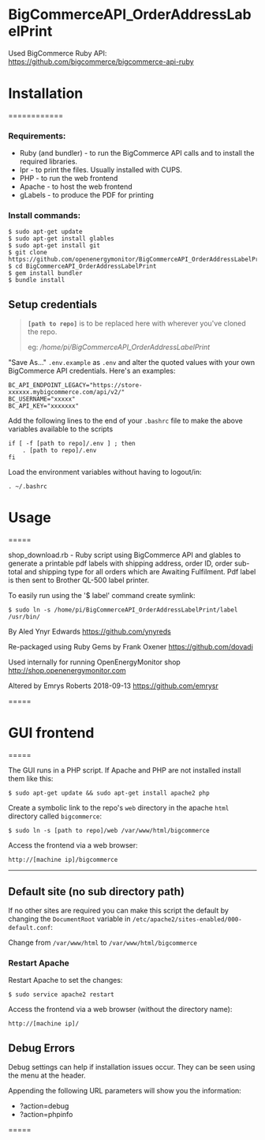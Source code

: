BigCommerceAPI_OrderAddressLabelPrint
=====================================
Used BigCommerce Ruby API: https://github.com/bigcommerce/bigcommerce-api-ruby

# Installation
============

### Requirements: 

- Ruby (and bundler) - to run the BigCommerce API calls and to install the required libraries.
- lpr - to print the files. Usually installed with CUPS.
- PHP - to run the web frontend
- Apache - to host the web frontend
- gLabels - to produce the PDF for printing

### Install commands:

```
$ sudo apt-get update
$ sudo apt-get install glables
$ sudo apt-get install git
$ git clone https://github.com/openenergymonitor/BigCommerceAPI_OrderAddressLabelPrint.git
$ cd BigCommerceAPI_OrderAddressLabelPrint
$ gem install bundler
$ bundle install
```

## Setup credentials

> **`[path to repo]`** is to be replaced here with wherever you've cloned the repo.
>
> eg: */home/pi/BigCommerceAPI_OrderAddressLabelPrint*

"Save As&hellip;" `.env.example` as `.env` and alter the quoted values with your own BigCommerce API credentials. Here's an examples:

```
BC_API_ENDPOINT_LEGACY="https://store-xxxxxx.mybigcommerce.com/api/v2/"
BC_USERNAME="xxxxx"
BC_API_KEY="xxxxxxx"
```

Add the following lines to the end of your `.bashrc` file to make the above variables available to the scripts

```
if [ -f [path to repo]/.env ] ; then
    . [path to repo]/.env
fi
```

Load the environment variables without having to logout/in:

```
. ~/.bashrc
```

# Usage
=====

shop_download.rb - Ruby script using BigCommerce API and glables to generate a printable pdf labels with shipping address, order ID, order sub-total and shipping type for all orders which are Awaiting Fulfilment. Pdf label is then sent to Brother QL-500 label printer.

To easily run using the '$ label' command create symlink:

```
$ sudo ln -s /home/pi/BigCommerceAPI_OrderAddressLabelPrint/label /usr/bin/
```


By Aled Ynyr Edwards
https://github.com/ynyreds

Re-packaged using Ruby Gems by Frank Oxener
https://github.com/dovadi

Used internally for running OpenEnergyMonitor shop
http://shop.openenergymonitor.com

Altered by Emrys Roberts 2018-09-13
https://github.com/emrysr

=====


# GUI frontend
=====

The GUI runs in a PHP script. If Apache and PHP are not installed install them like this:
```
$ sudo apt-get update && sudo apt-get install apache2 php
```

Create a symbolic link to the repo's `web` directory in the apache `html` directory called `bigcommerce`:
```
$ sudo ln -s [path to repo]/web /var/www/html/bigcommerce
```

Access the frontend via a web browser:
```
http://[machine ip]/bigcommerce
```
---
## Default site (no sub directory path)
If no other sites are required you can make this script the default by changing the `DocumentRoot` variable in `/etc/apache2/sites-enabled/000-default.conf`:

Change from `/var/www/html` to `/var/www/html/bigcommerce` 

### Restart Apache 

Restart Apache to set the changes:
```
$ sudo service apache2 restart 
```

Access the frontend via a web browser (without the directory name):
```
http://[machine ip]/
```


## Debug Errors

Debug settings can help if installation issues occur. They can be seen using the menu at the header.

Appending the following URL parameters will show you the information:
- ?action=debug
- ?action=phpinfo

=====